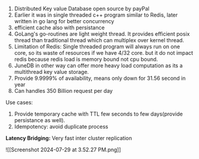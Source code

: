 1. Distributed Key value Database open source by payPal
2. Earlier it was in single threaded c++ program similar to Redis, later written in go lang for better concurrency
3. efficient cache also with persistance
4. GoLang's go-routines  are light weight thread. It provides efficient posix thread than traditional thread which can multiplex over kernel thread.
5. Limitation of Redis: Single threaded program will always run on one core, so its waste of resources if we have 4/32 core. but it do not impact redis because redis load is memory bound not cpu bound.
6. JuneDB in other way can offer more heavy load computation as its a multithread key value storage.
7. Provide 9.9999% of availability, means only down for 31.56 second in year
8. Can handles 350 Billion request per day

Use cases:
1. Provide temporary cache with TTL few seconds to few days(provide persistance as well).
2. Idempotency: avoid duplicate process

**Latency Bridging:**
Very fast inter cluster replication

![[Screenshot 2024-07-29 at 3.52.27 PM.png]]

